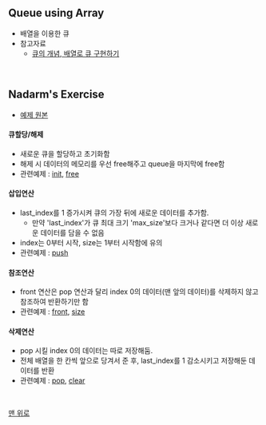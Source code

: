 ## Queue using Array
- 배열을 이용한 큐
- 참고자료
    - [큐의 개념, 배열로 큐 구현하기](http://blog.naver.com/PostView.nhn?blogId=keloc&logNo=40153556226)
<br>

## Nadarm's Exercise
- [예제 원본](https://github.com/nadarm/42-algorithm/tree/master/queue/queue_array)

#### 큐할당/해제
- 새로운 큐을 할당하고 초기화함
- 해제 시 데이터의 메모리를 우선 free해주고 queue을 마지막에 free함
- 관련예제 : [init](./queue_init.c), [free](./free_queue)

#### 삽입연산
- last_index를 1 증가시켜 큐의 가장 뒤에 새로운 데이터를 추가함.
    - 만약 'last_index'가 큐 최대 크기 'max_size'보다 크거나 같다면 더 이상 새로운 데이터를 담을 수 없음
- index는 0부터 시작, size는 1부터 시작함에 유의
- 관련예제 : [push](./queue_push.c)

#### 참조연산
- front 연산은 pop 연산과 달리 index 0의 데이터(맨 앞의 데이터)를 삭제하지 않고 참조하여 반환하기만 함
- 관련예제 : [front](./queue_front.c), [size](./queue_size.c)

#### 삭제연산
- pop 시킬 index 0의 데이터는 따로 저장해둠.
- 전체 배열을 한 칸씩 앞으로 당겨서 준 후, last_index를 1 감소시키고 저장해둔 데이터를 반환
- 관련예제 : [pop](./queue_pop.c), [clear](./queue_clear)
<br>

[맨 위로](#queue-using-array)
